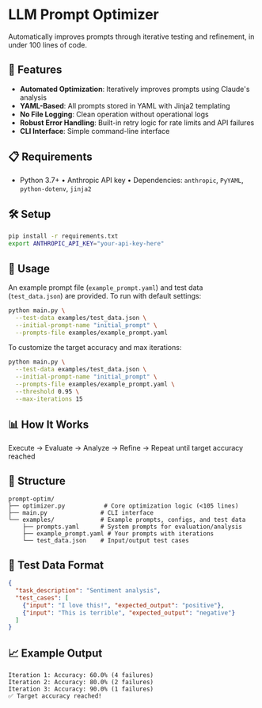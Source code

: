 # LLM Prompt Optimizer

Automatically improves prompts through iterative testing and refinement, in under 100 lines of code.

## 🚀 Features

- **Automated Optimization**: Iteratively improves prompts using Claude's analysis
- **YAML-Based**: All prompts stored in YAML with Jinja2 templating
- **No File Logging**: Clean operation without operational logs
- **Robust Error Handling**: Built-in retry logic for rate limits and API failures
- **CLI Interface**: Simple command-line interface

## 📋 Requirements

- Python 3.7+ • Anthropic API key • Dependencies: `anthropic`, `PyYAML`, `python-dotenv`, `jinja2`

## 🛠️ Setup

```bash
pip install -r requirements.txt
export ANTHROPIC_API_KEY="your-api-key-here"
```

## 🎯 Usage

An example prompt file (`example_prompt.yaml`) and test data (`test_data.json`) are provided. To run with default settings:

```bash
python main.py \
  --test-data examples/test_data.json \
  --initial-prompt-name "initial_prompt" \
  --prompts-file examples/example_prompt.yaml
```

To customize the target accuracy and max iterations:

```bash
python main.py \
  --test-data examples/test_data.json \
  --initial-prompt-name "initial_prompt" \
  --prompts-file examples/example_prompt.yaml \
  --threshold 0.95 \
  --max-iterations 15
```


## 📊 How It Works

Execute → Evaluate → Analyze → Refine → Repeat until target accuracy reached

## 📁 Structure

```
prompt-optim/
├── optimizer.py           # Core optimization logic (<105 lines)
├── main.py               # CLI interface
└── examples/             # Example prompts, configs, and test data
    ├── prompts.yaml      # System prompts for evaluation/analysis
    ├── example_prompt.yaml # Your prompts with iterations
    └── test_data.json    # Input/output test cases
```

## 📝 Test Data Format

```json
{
  "task_description": "Sentiment analysis",
  "test_cases": [
    {"input": "I love this!", "expected_output": "positive"},
    {"input": "This is terrible", "expected_output": "negative"}
  ]
}
```

## 📈 Example Output

```
Iteration 1: Accuracy: 60.0% (4 failures)
Iteration 2: Accuracy: 80.0% (2 failures)
Iteration 3: Accuracy: 90.0% (1 failures)
✅ Target accuracy reached!
```

